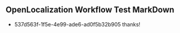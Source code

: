 ## OpenLocalization Workflow Test MarkDown
* 537d563f-1f5e-4e99-ade6-ad0f5b32b905 thanks!

<!--HONumber=Sep16_HO1-->


